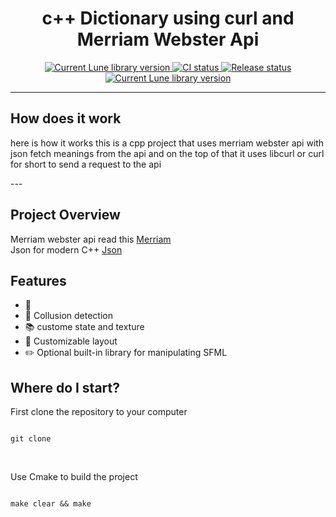 

<!-- markdownlint-disable MD033 -->
<!-- markdownlint-disable MD041 -->

<div align="center">
	<h1> c++ Dictionary using curl and Merriam Webster Api </h1>
	<div>
		<a href="">
			<img src="https://img.shields.io/crates/v/lune.svg?label=Version" alt="Current Lune library version" />
		</a>
		<a href="">
			<img src="https://shields.io/endpoint?url=https://badges.readysetplay.io/workflow/filiptibell/lune/ci.yaml" alt="CI status" />
		</a>
		<a href="">
			<img src="https://shields.io/endpoint?url=https://badges.readysetplay.io/workflow/filiptibell/lune/release.yaml" alt="Release status" />
		</a>
		<a href="">
			<img src="https://img.shields.io/github/license/filiptibell/lune.svg?label=License&color=informational" alt="Current Lune library version" />
		</a>
	</div>
</div>

---
## How does it work 
<p>  here is how it works this is a cpp project that uses merriam webster api with json fetch meanings from the api and on the top of that it uses libcurl or curl for short to send a request to the api </p>
---


## Project Overview

Merriam webster api read this [Merriam](https://dictionaryapi.com/account/example?)
<br>
Json for modern C++ [Json](https://github.com/nlohmann/json)



## Features

-   🌙 
-   🧰 Collusion detection 
-   📚 custome state and texture
-   🏡 Customizable layout
-   ✏️ Optional built-in library for manipulating SFML 


## Where do I start?

First clone the repository to your computer
<br>
<p>
<code>
git clone 
</code>
</p>

<br>

Use Cmake to build the project
<p>
<code>
make clear && make 
</code>
</p>
